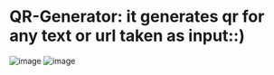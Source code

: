 # QR-Generator: it generates qr for any text or url taken as input::)
![image](https://github.com/Deepakrocknow/QR-Generator/assets/130336302/a025c967-17a0-4637-9813-fe06b1753b82)
![image](https://github.com/Deepakrocknow/QR-Generator/assets/130336302/69928359-802d-4b88-9913-2e6c41b825b3)
